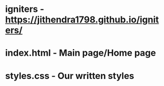 # igniters - https://jithendra1798.github.io/igniters/

# index.html  - Main page/Home page
# styles.css - Our written styles
